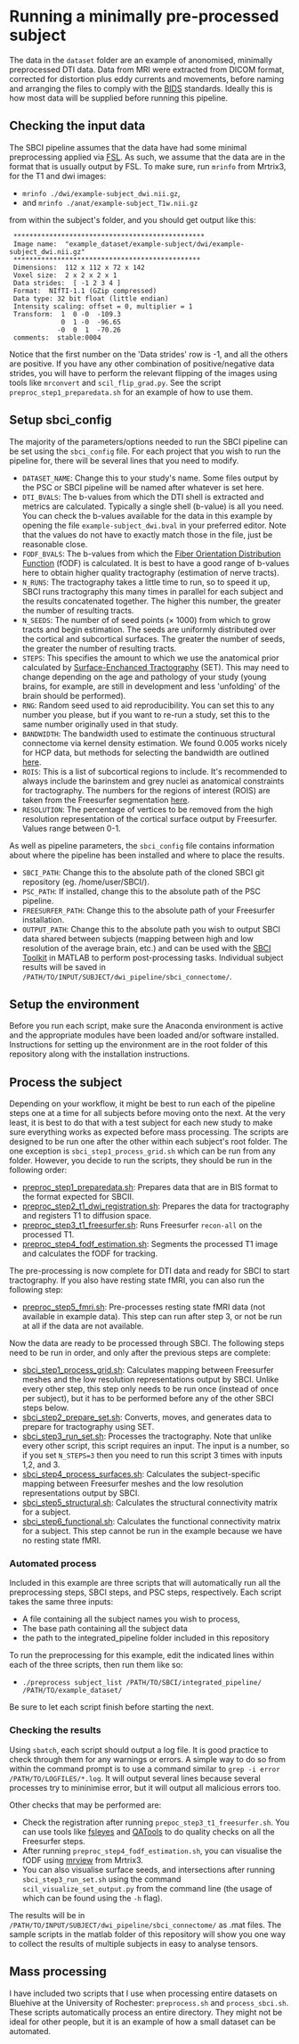 # Running a minimally pre-processed subject

The data in the `dataset` folder are an example of anonomised, minimally preprocessed DTI data. Data from MRI were extracted from DICOM format, corrected for distortion plus eddy currents and movements, before naming and arranging the files to comply with the [BIDS](https://bids.neuroimaging.io) standards. Ideally this is how most data will be supplied before running this pipeline.

## Checking the input data

The SBCI pipeline assumes that the data have had some minimal preprocessing applied via [FSL](https://fsl.fmrib.ox.ac.uk/fsl/fslwiki/). As such, we assume that the data are in the format that is usually output by FSL. To make sure, run `mrinfo` from Mrtrix3, for the T1 and dwi images:
 * `mrinfo ./dwi/example-subject_dwi.nii.gz`,
 *  and `mrinfo ./anat/example-subject_T1w.nii.gz`  

from within the subject's folder, and you should get output like this:

     ************************************************ 
     Image name:  "example_dataset/example-subject/dwi/example-subject_dwi.nii.gz"
     ***********************************************
     Dimensions:  112 x 112 x 72 x 142 
     Voxel size:  2 x 2 x 2 x 1 
     Data strides:  [ -1 2 3 4 ]
     Format:  NIfTI-1.1 (GZip compressed) 
     Data type: 32 bit float (little endian) 
     Intensity scaling: offset = 0, multiplier = 1 
     Transform:  1  0 -0  -109.3 
                 0  1 -0  -96.65
                -0  0  1  -70.26 
     comments:  stable:0004

Notice that the first number on the 'Data strides' row is -1, and all the others are positive. If you have any other combination of positive/negative data strides, you will have to perform the relevant flipping of the images using tools like `mrconvert` and `scil_flip_grad.py`. See the script `preproc_step1_preparedata.sh` for an example of how to use them. 
## Setup sbci_config

The majority of the parameters/options needed to run the SBCI pipeline can be set using the `sbci_config` file. For each project that you wish to run the pipeline for, there will be several lines that you need to modify. 

* `DATASET_NAME`: Change this to your study's name. Some files output by the PSC or SBCI pipeline will be named after whatever is set here.
* `DTI_BVALS`: The b-values from which the DTI shell is extracted and metrics are calculated. Typically a single shell (b-value) is all you need. You can check the b-values available for the data in this example by opening the file `example-subject_dwi.bval` in your preferred editor. Note that the values do not have to exactly match those in the file, just be reasonable close.
* `FODF_BVALS`: The b-values from which the [Fiber Orientation Distribution Function](https://doi.org/10.1016/j.neuroimage.2004.07.037) (fODF) is calculated. It is best to have a good range of b-values here to obtain higher quality tractography (estimation of nerve tracts). 
* `N_RUNS`: The tractography takes a little time to run, so to speed it up, SBCI runs tractography this many times in parallel for each subject and the results concatenated together. The higher this number, the greater the number of resulting tracts.
* `N_SEEDS`: The number of of seed points ($\times$ 1000) from which to grow tracts and begin estimation. The seeds are uniformly distributed over the cortical and subcortical surfaces. The greater the number of seeds, the greater the number of resulting tracts.
* `STEPS`: This specifies the amount to which we use the anatomical prior calculated by [Surface-Enchanced Tractography](https://doi.org/10.1016/j.neuroimage.2017.12.036) (SET). This may need to change depending on the age and pathology of your study (young brains, for example, are still in development and less 'unfolding' of the brain should be performed). 
* `RNG`: Random seed used to aid reproducibility. You can set this to any number you please, but if you want to re-run a study, set this to the same number originally used in that study.
* `BANDWIDTH`: The bandwidth used to estimate the continuous structural connectome via kernel density estimation. We found 0.005 works nicely for HCP data, but methods for selecting the bandwidth are outlined [here](https://doi.org/10.1016/j.media.2017.04.013).
* `ROIS`: This is a list of subcortical regions to include. It's recommended to always include the barinstem and grey nuclei as anatomical constraints for tractography. The numbers for the regions of interest (ROIS) are taken from the Freesurfer segmentation [here](https://surfer.nmr.mgh.harvard.edu/fswiki/FsTutorial/AnatomicalROI/FreeSurferColorLUT). 
* `RESOLUTION`: The percentage of vertices to be removed from the high resolution representation of the cortical surface output by Freesurfer. Values range between 0-1.

As well as pipeline parameters, the `sbci_config` file contains information about where the pipeline has been installed and where to place the results.

* `SBCI_PATH`: Change this to the absolute path of the cloned SBCI git repository (eg. /home/user/SBCI/).
* `PSC_PATH`: If installed, change this to the absolute path of the PSC pipeline.
* `FREESURFER_PATH`: Change this to the absolute path of your Freesurfer installation.
* `OUTPUT_PATH`: Change this to the absolute path you wish to output SBCI data shared between subjects (mapping between high and low resolution of the average brain, etc.) and can be used with the [SBCI Toolkit](https://github.com/sbci-brain/SBCI_Toolkit) in MATLAB to perform post-processing tasks. Individual subject results will be saved in `/PATH/TO/INPUT/SUBJECT/dwi_pipeline/sbci_connectome/`.   

## Setup the environment

Before you run each script, make sure the Anaconda environment is active and the appropriate modules have been loaded and/or software installed. Instructions for setting up the environment are in the root folder of this repository along with the installation instructions. 

## Process the subject

Depending on your workflow, it might be best to run each of the pipeline steps one at a time for all subjects before moving onto the next. At the very least, it is best to do that with a test subject for each new study to make sure everything works as expected before mass processing. The scripts are designed to be run one after the other within each subject's root folder. The one exception is `sbci_step1_process_grid.sh` which can be run from any folder. However, you decide to run the scripts, they should be run in the following order:

* [preproc_step1_preparedata.sh](https://github.com/sbci-brain/SBCI_Pipeline/blob/master/integrated_pipeline/preproc_step1_preparedata.sh "preproc_step1_preparedata.sh"): Prepares data that are in BIS format to the format expected for SBCII.
* [preproc_step2_t1_dwi_registration.sh](https://github.com/sbci-brain/SBCI_Pipeline/blob/master/integrated_pipeline/preproc_step2_t1_dwi_registration.sh "preproc_step2_t1_dwi_registration.sh"): Prepares the data for tractography and registers T1 to diffusion space.
* [preproc_step3_t1_freesurfer.sh](https://github.com/sbci-brain/SBCI_Pipeline/blob/master/integrated_pipeline/preproc_step3_t1_freesurfer.sh "preproc_step3_t1_freesurfer.sh"): Runs Freesurfer `recon-all` on the processed T1.
* [preproc_step4_fodf_estimation.sh](https://github.com/sbci-brain/SBCI_Pipeline/blob/master/integrated_pipeline/preproc_step4_fodf_estimation.sh "preproc_step4_fodf_estimation.sh"): Segments the processed T1 image and calculates the fODF for tracking.

The pre-processing is now complete for DTI data and ready for SBCI to start tractography. If you also have resting state fMRI, you can also run the following step:

* [preproc_step5_fmri.sh](https://github.com/sbci-brain/SBCI_Pipeline/blob/master/integrated_pipeline/preproc_step5_fmri.sh "preproc_step5_fmri.sh"): Pre-processes resting state fMRI data (not available in example data). This step can run after step 3, or not be run at all if the data are not available.

Now the data are ready to be processed through SBCI. The following steps need to be run in order, and only after the previous steps are complete:

* [sbci_step1_process_grid.sh](https://github.com/sbci-brain/SBCI_Pipeline/blob/master/integrated_pipeline/sbci_step1_process_grid.sh "sbci_step1_process_grid.sh"): Calculates mapping between Freesurfer meshes and the low resolution representations output by SBCI. Unlike every other step, this step only needs to be run once (instead of once per subject), but it has to be performed before any of the other SBCI steps below. 
* [sbci_step2_prepare_set.sh](https://github.com/sbci-brain/SBCI_Pipeline/blob/master/integrated_pipeline/sbci_step2_prepare_set.sh "sbci_step2_prepare_set.sh"): Converts, moves, and generates data to prepare for tractography using SET.
* [sbci_step3_run_set.sh](https://github.com/sbci-brain/SBCI_Pipeline/blob/master/integrated_pipeline/sbci_step3_run_set.sh "sbci_step3_run_set.sh"): Processes the tractography. Note that unlike every other script, this script requires an input. The input is a number, so if you set `N_STEPS=3` then you need to run this script 3 times with inputs 1,2, and 3.
* [sbci_step4_process_surfaces.sh](https://github.com/sbci-brain/SBCI_Pipeline/blob/master/integrated_pipeline/sbci_step4_process_surfaces.sh "sbci_step4_process_surfaces.sh"): Calculates the subject-specific mapping between Freesurfer meshes and the low resolution representations output by SBCI.
* [sbci_step5_structural.sh](https://github.com/sbci-brain/SBCI_Pipeline/blob/master/integrated_pipeline/sbci_step5_structural.sh "sbci_step5_structural.sh"): Calculates the structural connectivity matrix for a subject.
* [sbci_step6_functional.sh](https://github.com/sbci-brain/SBCI_Pipeline/blob/master/integrated_pipeline/sbci_step6_functional.sh "sbci_step6_functional.sh"): Calculates the functional connectivity matrix for a subject. This step cannot be run in the example because we have no resting state fMRI.

### Automated process

Included in this example are three scripts that will automatically run all the preprocessing steps, SBCI steps, and PSC steps, respectively. Each script takes the same three inputs:

* A file containing all the subject names you wish to process, 
* The base path containing all the subject data
* the path to the integrated_pipeline folder included in this repository

To run the preprocessing for this example, edit the indicated lines within each of the three scripts, then run them like so: 

* `./preprocess subject_list /PATH/TO/SBCI/integrated_pipeline/ /PATH/TO/example_dataset/`

Be sure to let each script finish before starting the next.

### Checking the results

Using `sbatch`, each script should output a log file. It is good practice to check through them for any warnings or errors. A simple way to do so from within the command prompt is to use a command similar to `grep -i error /PATH/TO/LOGFILES/*.log`. It will output several lines because several processes try to mininimise error, but it will output all malicious errors too.

Other checks that may be performed are: 

* Check the registration after running `prepoc_step3_t1_freesurfer.sh`. You can use tools like [fsleyes](https://fsl.fmrib.ox.ac.uk/fsl/fslwiki/FSLeyes) and [QATools](https://surfer.nmr.mgh.harvard.edu/fswiki/QATools) to do quality checks on all the Freesurfer steps. 
* After running `preproc_step4_fodf_estimation.sh`, you can visualise the fODF using [mrview](https://mrtrix.readthedocs.io/en/latest/reference/commands/mrview.html) from Mrtrix3. 
* You can also visualise surface seeds, and intersections after running `sbci_step3_run_set.sh` using the command `scil_visualize_set_output.py` from the command line (the usage of which can be found using the `-h` flag).
 
The results will be in `/PATH/TO/INPUT/SUBJECT/dwi_pipeline/sbci_connectome/` as .mat files. The sample scripts in the matlab folder of this repository will show you one way to collect the results of multiple subjects in easy to analyse tensors.

## Mass processing

I have included two scripts that I use when processing entire datasets on Bluehive at the University of Rochester: `preprocess.sh` and `process_sbci.sh`. These scripts automatically process an entire directory. They might not be ideal for other people, but it is an example of how a small dataset can be automated.
